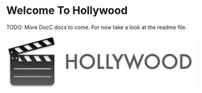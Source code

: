 # Welcome To Hollywood

TODO: More DocC docs to come. For now take a look at the readme file.

![GeneralDiagram](Hollywood-Header.png)
